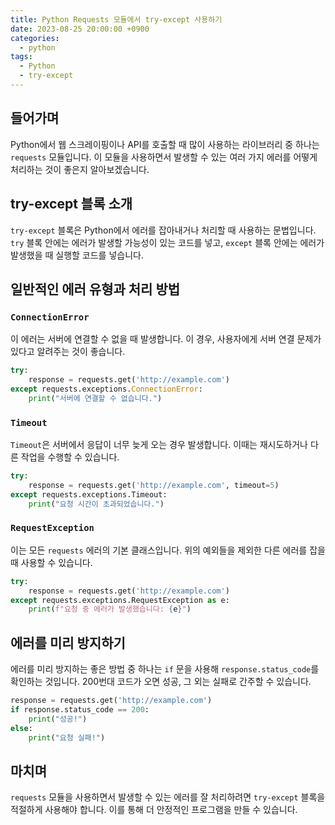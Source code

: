 ```yaml
---
title: Python Requests 모듈에서 try-except 사용하기
date: 2023-08-25 20:00:00 +0900
categories:
  - python
tags:
  - Python
  - try-except
---
```

## 들어가며
Python에서 웹 스크레이핑이나 API를 호출할 때 많이 사용하는 라이브러리 중 하나는 `requests` 모듈입니다. 이 모듈을 사용하면서 발생할 수 있는 여러 가지 에러를 어떻게 처리하는 것이 좋은지 알아보겠습니다.

## try-except 블록 소개
`try-except` 블록은 Python에서 에러를 잡아내거나 처리할 때 사용하는 문법입니다. `try` 블록 안에는 에러가 발생할 가능성이 있는 코드를 넣고, `except` 블록 안에는 에러가 발생했을 때 실행할 코드를 넣습니다.

## 일반적인 에러 유형과 처리 방법

### `ConnectionError`
이 에러는 서버에 연결할 수 없을 때 발생합니다. 이 경우, 사용자에게 서버 연결 문제가 있다고 알려주는 것이 좋습니다.

```python
try:
    response = requests.get('http://example.com')
except requests.exceptions.ConnectionError:
    print("서버에 연결할 수 없습니다.")
```

### `Timeout`
`Timeout`은 서버에서 응답이 너무 늦게 오는 경우 발생합니다. 이때는 재시도하거나 다른 작업을 수행할 수 있습니다.

```python
try:
    response = requests.get('http://example.com', timeout=5)
except requests.exceptions.Timeout:
    print("요청 시간이 초과되었습니다.")
```

### `RequestException`
이는 모든 `requests` 에러의 기본 클래스입니다. 위의 예외들을 제외한 다른 에러를 잡을 때 사용할 수 있습니다.

```python
try:
    response = requests.get('http://example.com')
except requests.exceptions.RequestException as e:
    print(f"요청 중 에러가 발생했습니다: {e}")
```

## 에러를 미리 방지하기
에러를 미리 방지하는 좋은 방법 중 하나는 `if` 문을 사용해 `response.status_code`를 확인하는 것입니다. 200번대 코드가 오면 성공, 그 외는 실패로 간주할 수 있습니다.

```python
response = requests.get('http://example.com')
if response.status_code == 200:
    print("성공!")
else:
    print("요청 실패!")
```

## 마치며
`requests` 모듈을 사용하면서 발생할 수 있는 에러를 잘 처리하려면 `try-except` 블록을 적절하게 사용해야 합니다. 이를 통해 더 안정적인 프로그램을 만들 수 있습니다.
